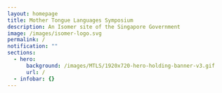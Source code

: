 ```yaml
---
layout: homepage
title: Mother Tongue Languages Symposium
description: An Isomer site of the Singapore Government
image: /images/isomer-logo.svg
permalink: /
notification: ""
sections:
  - hero:
      background: /images/MTLS/1920x720-hero-holding-banner-v3.gif
      url: /
  - infobar: {}
---
```

